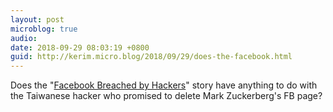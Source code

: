 ```yaml
---
layout: post
microblog: true
audio: 
date: 2018-09-29 08:03:19 +0800
guid: http://kerim.micro.blog/2018/09/29/does-the-facebook.html
---
```

Does the "[Facebook Breached by Hackers](https://www.nytimes.com/2018/09/28/technology/facebook-hack-data-breach.html?action=click&module=Top+Stories&pgtype=Homepage)" story have anything to do with the Taiwanese hacker who promised to delete Mark Zuckerberg's FB page? 

